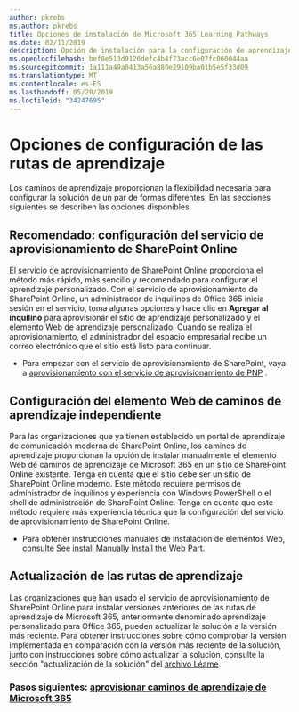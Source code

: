 ```yaml
---
author: pkrebs
ms.author: pkrebs
title: Opciones de instalación de Microsoft 365 Learning Pathways
ms.date: 02/11/2019
description: Opción de instalación para la configuración de aprendizaje personalizada
ms.openlocfilehash: bef8e513d9126defc4b4f73acc6e07fc060044aa
ms.sourcegitcommit: 1a111a49a0413a56a880e29109ba01b5e5f33d09
ms.translationtype: MT
ms.contentlocale: es-ES
ms.lasthandoff: 05/20/2019
ms.locfileid: "34247695"
---
```

# <a name="learning-pathways-setup-options"></a>Opciones de configuración de las rutas de aprendizaje
Los caminos de aprendizaje proporcionan la flexibilidad necesaria para configurar la solución de un par de formas diferentes. En las secciones siguientes se describen las opciones disponibles.

## <a name="recommended---sharepoint-online-provisioning-service-setup"></a>Recomendado: configuración del servicio de aprovisionamiento de SharePoint Online 
El servicio de aprovisionamiento de SharePoint Online proporciona el método más rápido, más sencillo y recomendado para configurar el aprendizaje personalizado. Con el servicio de aprovisionamiento de SharePoint Online, un administrador de inquilinos de Office 365 inicia sesión en el servicio, toma algunas opciones y hace clic en **Agregar al inquilino** para aprovisionar el sitio de aprendizaje personalizado y el elemento Web de aprendizaje personalizado. Cuando se realiza el aprovisionamiento, el administrador del espacio empresarial recibe un correo electrónico que el sitio está listo para continuar. 

- Para empezar con el servicio de aprovisionamiento de SharePoint, vaya a [aprovisionamiento con el servicio de aprovisionamiento de PNP](custom_provision.md) .   

## <a name="stand-alone-learning-pathways-web-part-setup"></a>Configuración del elemento Web de caminos de aprendizaje independiente
Para las organizaciones que ya tienen establecido un portal de aprendizaje de comunicación moderna de SharePoint Online, los caminos de aprendizaje proporcionan la opción de instalar manualmente el elemento Web de caminos de aprendizaje de Microsoft 365 en un sitio de SharePoint Online existente. Tenga en cuenta que el sitio debe ser un sitio de SharePoint Online moderno. Este método requiere permisos de administrador de inquilinos y experiencia con Windows PowerShell o el shell de administración de SharePoint Online. Tenga en cuenta que este método requiere más experiencia técnica que la configuración del servicio de aprovisionamiento de SharePoint Online.

- Para obtener instrucciones manuales de instalación de elementos Web, consulte See [install Manually Install the Web Part](custom_manualsetup.md). 

## <a name="update-learning-pathways"></a>Actualización de las rutas de aprendizaje
Las organizaciones que han usado el servicio de aprovisionamiento de SharePoint Online para instalar versiones anteriores de las rutas de aprendizaje de Microsoft 365, anteriormente denominado aprendizaje personalizado para Office 365, pueden actualizar la solución a la versión más reciente. Para obtener instrucciones sobre cómo comprobar la versión implementada en comparación con la versión más reciente de la solución, junto con instrucciones sobre cómo actualizar la solución, consulte la sección "actualización de la solución" del [archivo Léame](https://github.com/pnp/custom-learning-office-365/blob/master/README.md).

### <a name="next-steps---provision-microsoft-365-learning-pathwayscustomprovisionmd"></a>Pasos siguientes: [aprovisionar caminos de aprendizaje de Microsoft 365](custom_provision.md)
